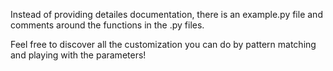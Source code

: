 Instead of providing detailes documentation, there is an example.py file and comments around the functions in the .py files.

Feel free to discover all the customization you can do by pattern matching and playing with the parameters!